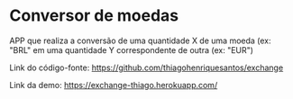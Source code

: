 # Conversor de moedas

APP que realiza a conversão de uma quantidade X de uma moeda (ex: "BRL" em uma quantidade Y correspondente de outra (ex: "EUR")

Link do código-fonte: https://github.com/thiagohenriquesantos/exchange

Link da demo: https://exchange-thiago.herokuapp.com/
